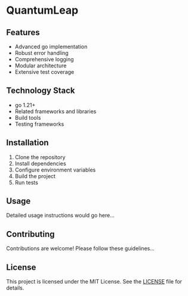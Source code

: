 # QuantumLeap



## Features

- Advanced go implementation
- Robust error handling
- Comprehensive logging
- Modular architecture
- Extensive test coverage

## Technology Stack

- go 1.21+
- Related frameworks and libraries
- Build tools
- Testing frameworks

## Installation

1. Clone the repository
2. Install dependencies
3. Configure environment variables
4. Build the project
5. Run tests

## Usage

Detailed usage instructions would go here...

## Contributing

Contributions are welcome! Please follow these guidelines...

## License

This project is licensed under the MIT License. See the [LICENSE](https://github.com/ezozu/QuantumLeap/blob/main/LICENSE) file for details.
